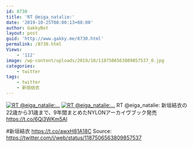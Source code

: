 ```yaml
---
id: 8730
title: 'RT @eiga_natalie:'
date: '2019-10-25T08:00:13+08:00'
author: GakkyBot
layout: post
guid: 'http://www.gakky.me/8730.html'
permalink: /8730.html
Views:
    - '112'
image: /wp-content/uploads/2019/10/1187506563809857537_0.jpg
categories:
    - twitter
tags:
    - twitter
    - 新垣结衣
---
```


[![RT @eiga_natalie:...](http://www.yui-aragaki.org/wp-content/uploads/2019/10/1187506563809857537_0.jpg)](http://www.yui-aragaki.org/wp-content/uploads/2019/10/1187506563809857537_0.jpg)
[![RT @eiga_natalie:...](http://www.yui-aragaki.org/wp-content/uploads/2019/10/1187506563809857537_1.jpg)](http://www.yui-aragaki.org/wp-content/uploads/2019/10/1187506563809857537_1.jpg)
RT @eiga\_natalie: 新垣結衣の22歳から31歳まで、9年間まとめたNYLONアーカイヴブック発売
https://t.co/6Qi3WKm5Al

 #新垣結衣 https://t.co/awxH81A18C
Source: <https://twitter.com/i/web/status/1187506563809857537>
